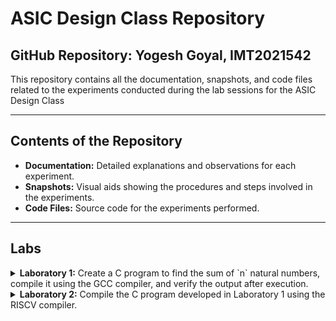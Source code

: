 # ASIC Design Class Repository

## GitHub Repository: Yogesh Goyal, IMT2021542

This repository contains all the documentation, snapshots, and code files related to the experiments conducted during the lab sessions for the ASIC Design Class

---

## Contents of the Repository

- **Documentation:** Detailed explanations and observations for each experiment.
- **Snapshots:** Visual aids showing the procedures and steps involved in the experiments.
- **Code Files:** Source code for the experiments performed.

---

## Labs
<details>
<summary><strong>Laboratory 1:</strong> Create a C program to find the sum of `n` natural numbers, compile it using the GCC compiler, and verify the output after execution.</summary>

### Step-by-Step Procedure:

**Step 1:** Create a new `sum1ton.c` file in the specified directory (asic_flow) in a Linux environment using gedit editor.
![Step 1](./Lab1/1.png)

Save your C program
![2.png](./Lab1/2.png)

**Step 2:** Compile the source code `sum1ton.c` using gcc compiler (`gcc sum1ton.c`) which will generate an executable a.out file. Run the executable file(`./a.out`) in terminal window to view the output.
![3.png](./Lab1/3.png)

**Observation** Sum of first 100 natural numbers come out to be 5050

</details>

<details>
<summary><strong>Laboratory 2:</strong> Compile the C program developed in Laboratory 1 using the RISCV compiler.</summary>

### Step-by-Step Procedure:

# **Compilation using O1 flag**

**Step 1:** Compile `sum1ton.c` using RISCV Compiler using the command given below
```bash
riscv64-unknown-elf-gcc -O1 -mabi=lp64-march=rv64i -o sum1ton.o  sum1ton.c
```
Also to check whether sum1ton.o has been created or not type the following command
```bash
ls -ltr sum1ton.o
```

![Step 1](./Lab1/5.png)

**Step 2:** To generate the assembly code of the c program written type the following command in a new terminal window
```bash
riscv64-unknown-elf-objdump -d sum1ton.o
```
![Step 1](./Lab1/4.png)

![Step 1](./Lab1/6.png)
It will give a bunch of assembly language code

**Step 3:** Use pipe less command with the command used in step 2 as shown below which allows us to scroll through the output interactively.

```bash
riscv64-unknown-elf-objdump -d sum1ton.o | less
```
The assembly version of the C program is displayed. Type /main to navigate to the section of the code related to the main function (int main()).

![Step 1](./Lab1/7.png)
![Step 1](./Lab1/8.png)

- To determine the number of instructions in the "main" section, you can either count each instruction individually or use an alternative method: subtract the address of the first instruction in the subsequent section from the address of the first instruction in the "main" section. Then, divide the result by 4, as each instruction occupies 4 bytes in a byte-addressable memory system.

![Step 1](./Lab1/10.png)

-No of instructions in the main function comes out to be (0x101C0 - 0x10184)/4 = 0x3C/4 = 0xF = 15 instructions